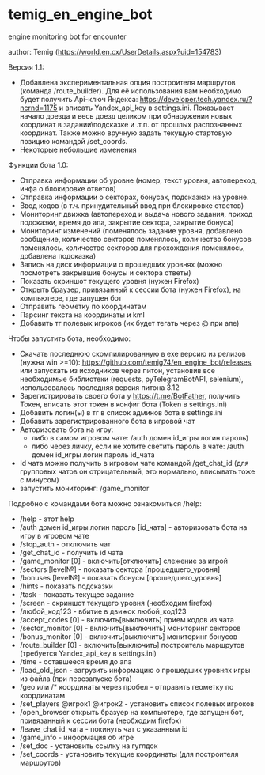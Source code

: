 # temig_en_engine_bot
engine monitoring bot for encounter

author: Temig (https://world.en.cx/UserDetails.aspx?uid=154783)

Версия 1.1:
- Добавлена экспериментальная опция построителя маршрутов (команда /route_builder). Для её использования вам необходимо будет получить Api-ключ Яндекса: https://developer.tech.yandex.ru/?ncrnd=1175 и вписать Yandex_api_key в settings.ini. Показывает начало доезда и весь доезд целиком при обнаружении новых координат в задании\подсказке и .т.п. от прошлых распознанных координат. Также можно вручную задать текущую стартовую позицию командой /set_coords.
- Некоторые небольшие изменения

Функции бота 1.0:
- Отправка информации об уровне (номер, текст уровня,  автопереход, инфа о блокировке ответов)
- Отправка информации о секторах, бонусах, подсказках на уровне.
- Ввод кодов (в т.ч. принудительный ввод при блокировке ответов)
- Мониторинг движка (автопереход и выдача нового задания, приход подсказки, время до апа, закрытие сектора, закрытие бонуса)
- Мониторинг изменений (поменялось задание уровня,  добавлено сообщение, количество секторов поменялось,  количество бонусов поменялось, количество секторов для прохождения поменялось, добавлена подсказка)
- Запись на диск информации о прошедших уровнях (можно посмотреть закрывшие бонусы и сектора ответы)
- Показать скриншот текущего уровня (нужен Firefox)
- Открыть браузер, привязанный к сессии бота (нужен Firefox), на компьютере, где запущен бот
- Отправить геометку по координатам
- Парсинг текста на координаты и kml
- Добавить тг полевых игроков (их будет тегать через @ при апе)

Чтобы запустить бота, необходимо:
- Скачать последнюю скомпилированную в exe версию из релизов (нужна win >=10): https://github.com/temig74/en_engine_bot/releases или запускать из исходников через питон, установив все необходимые библиотеки (requests, pyTelegramBotAPI, selenium), использовалась последняя версия питона 3.12
- Зарегистрировать своего бота у https://t.me/BotFather, получить Токен, вписать этот токен в конфиг бота (Token в settings.ini)
- Добавить логин(ы) в тг в список админов бота в settings.ini
- Добавить зарегистрированного бота в игровой чат
- Авторизовать бота на игру:
	- либо в самом игровом чате: /auth домен id_игры логин пароль)
	- либо через личку, если не хотите светить пароль в чате: /auth домен id_игры логин пароль id_чата
- Id чата можно получить в игровом чате командой /get_chat_id (для групповых чатов он отрицательный, это нормально, вписывать тоже с минусом)
- запустить мониторинг: /game_monitor

Подробно с командами бота можно ознакомиться /help:
- /help - этот help
- /auth домен id_игры логин пароль [id_чата] - авторизовать бота на игру в игровом чате
- /stop_auth - отключить чат
- /get_chat_id - получить id чата
- /game_monitor [0] - включить\[отключить] слежение за игрой
- /sectors [level№] - показать сектора [прошедшего_уровня]
- /bonuses [level№] - показать бонусы [прошедшего_уровня]
- /hints - показать подсказки
- /task - показать текущее задание
- /screen - скриншот текущего уровня (необходим firefox)
- /любой_код123 - вбитие в движок любой_код123
- /accept_codes [0] - включить\[выключить] прием кодов из чата
- /sector_monitor [0] - включить\[выключить] мониторинг секторов
- /bonus_monitor [0] - включить\[выключить] мониторинг бонусов
- /route_builder [0] - включить\[выключить] построитель маршрутов (требуется Yandex_api_key в settings.ini)
- /time - оставшееся время до апа
- /load_old_json - загрузить информацию о прошедших уровнях игры из файла (при перезапуске бота)
- /geo или /* координаты через пробел - отправить геометку по координатам
- /set_players @игрок1 @игрок2 - установить список полевых игроков
- /open_browser открыть бразуер на компьютере, где запущен бот, привязанный к сессии бота (необходим firefox)
- /leave_chat id_чата - покинуть чат с указанным id
- /game_info - информация об игре
- /set_doc - установить ссылку на гуглдок
- /set_coords - установить текущие координаты (для построителя маршрутов)
